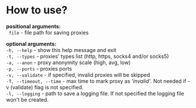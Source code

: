 # How to use?

**positional arguments:**\
  ` file` - file path for saving proxies

**optional arguments:**\
  `-h, --help` - show this help message and exit\
  `-t, --types` - proxies' types list (http, https, socks4 and/or socks5)\
  `-a, --anon` - proxy anonymity scale (high, avg, low)\
  `-p, --ports` - proxies ports\
  `-v, --validate` - if specified, invalid proxies will be skipped\
  `-T, --timeout, --time` - max time to mark proxy as *'invalid'*. Not needed if -v (validate) flag is not specified.\
  `-l, --logging` - path to save a logging file. If not specified the logging file won't be created.